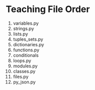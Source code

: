 # Teaching File Order

1. variables.py
2. strings.py
3. lists.py
4. tuples_sets.py
5. dictionaries.py
6. functions.py
7. conditionals
8. loops.py
9. modules.py
10. classes.py
11. files.py
12. py_json.py
